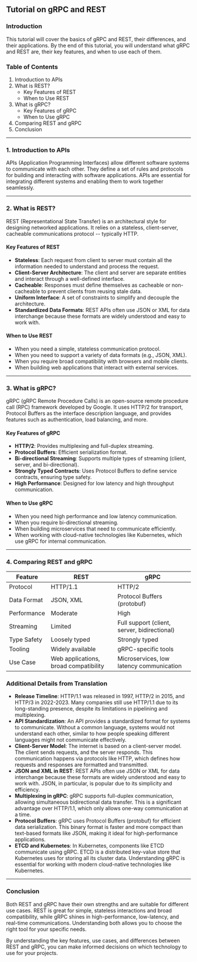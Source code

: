 ## Tutorial on gRPC and REST

### Introduction
This tutorial will cover the basics of gRPC and REST, their differences, and their applications. By the end of this tutorial, you will understand what gRPC and REST are, their key features, and when to use each of them.

### Table of Contents
1. Introduction to APIs
2. What is REST?
   - Key Features of REST
   - When to Use REST
3. What is gRPC?
   - Key Features of gRPC
   - When to Use gRPC
4. Comparing REST and gRPC
5. Conclusion

---

### 1. Introduction to APIs
APIs (Application Programming Interfaces) allow different software systems to communicate with each other. They define a set of rules and protocols for building and interacting with software applications. APIs are essential for integrating different systems and enabling them to work together seamlessly.

---

### 2. What is REST?
REST (Representational State Transfer) is an architectural style for designing networked applications. It relies on a stateless, client-server, cacheable communications protocol -- typically HTTP.

#### Key Features of REST
- **Stateless**: Each request from client to server must contain all the information needed to understand and process the request.
- **Client-Server Architecture**: The client and server are separate entities and interact through a well-defined interface.
- **Cacheable**: Responses must define themselves as cacheable or non-cacheable to prevent clients from reusing stale data.
- **Uniform Interface**: A set of constraints to simplify and decouple the architecture.
- **Standardized Data Formats**: REST APIs often use JSON or XML for data interchange because these formats are widely understood and easy to work with.

#### When to Use REST
- When you need a simple, stateless communication protocol.
- When you need to support a variety of data formats (e.g., JSON, XML).
- When you require broad compatibility with browsers and mobile clients.
- When building web applications that interact with external services.

---

### 3. What is gRPC?
gRPC (gRPC Remote Procedure Calls) is an open-source remote procedure call (RPC) framework developed by Google. It uses HTTP/2 for transport, Protocol Buffers as the interface description language, and provides features such as authentication, load balancing, and more.

#### Key Features of gRPC
- **HTTP/2**: Provides multiplexing and full-duplex streaming.
- **Protocol Buffers**: Efficient serialization format.
- **Bi-directional Streaming**: Supports multiple types of streaming (client, server, and bi-directional).
- **Strongly Typed Contracts**: Uses Protocol Buffers to define service contracts, ensuring type safety.
- **High Performance**: Designed for low latency and high throughput communication.

#### When to Use gRPC
- When you need high performance and low latency communication.
- When you require bi-directional streaming.
- When building microservices that need to communicate efficiently.
- When working with cloud-native technologies like Kubernetes, which use gRPC for internal communication.

---

### 4. Comparing REST and gRPC

| Feature                 | REST                          | gRPC                         |
|-------------------------|-------------------------------|------------------------------|
| Protocol                | HTTP/1.1                      | HTTP/2                       |
| Data Format             | JSON, XML                     | Protocol Buffers (protobuf)  |
| Performance             | Moderate                      | High                         |
| Streaming               | Limited                       | Full support (client, server, bidirectional) |
| Type Safety             | Loosely typed                 | Strongly typed               |
| Tooling                 | Widely available              | gRPC-specific tools          |
| Use Case                | Web applications, broad compatibility | Microservices, low latency communication |

### Additional Details from Translation

- **Release Timeline**: HTTP/1.1 was released in 1997, HTTP/2 in 2015, and HTTP/3 in 2022-2023. Many companies still use HTTP/1.1 due to its long-standing presence, despite its limitations in pipelining and multiplexing.
- **API Standardization**: An API provides a standardized format for systems to communicate. Without a common language, systems would not understand each other, similar to how people speaking different languages might not communicate effectively.
- **Client-Server Model**: The internet is based on a client-server model. The client sends requests, and the server responds. This communication happens via protocols like HTTP, which defines how requests and responses are formatted and transmitted.
- **JSON and XML in REST**: REST APIs often use JSON or XML for data interchange because these formats are widely understood and easy to work with. JSON, in particular, is popular due to its simplicity and efficiency.
- **Multiplexing in gRPC**: gRPC supports full-duplex communication, allowing simultaneous bidirectional data transfer. This is a significant advantage over HTTP/1.1, which only allows one-way communication at a time.
- **Protocol Buffers**: gRPC uses Protocol Buffers (protobuf) for efficient data serialization. This binary format is faster and more compact than text-based formats like JSON, making it ideal for high-performance applications.
- **ETCD and Kubernetes**: In Kubernetes, components like ETCD communicate using gRPC. ETCD is a distributed key-value store that Kubernetes uses for storing all its cluster data. Understanding gRPC is essential for working with modern cloud-native technologies like Kubernetes.

---

### Conclusion
Both REST and gRPC have their own strengths and are suitable for different use cases. REST is great for simple, stateless interactions and broad compatibility, while gRPC shines in high-performance, low-latency, and real-time communications. Understanding both allows you to choose the right tool for your specific needs.

By understanding the key features, use cases, and differences between REST and gRPC, you can make informed decisions on which technology to use for your projects.
